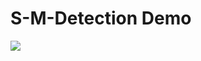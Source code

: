 # S-M-Detection Demo

![](https://github.com/KrishnaNJena/S-M-Detection/blob/main/final_607b25a0c4f60c00aecdeef1_426127.gif)
